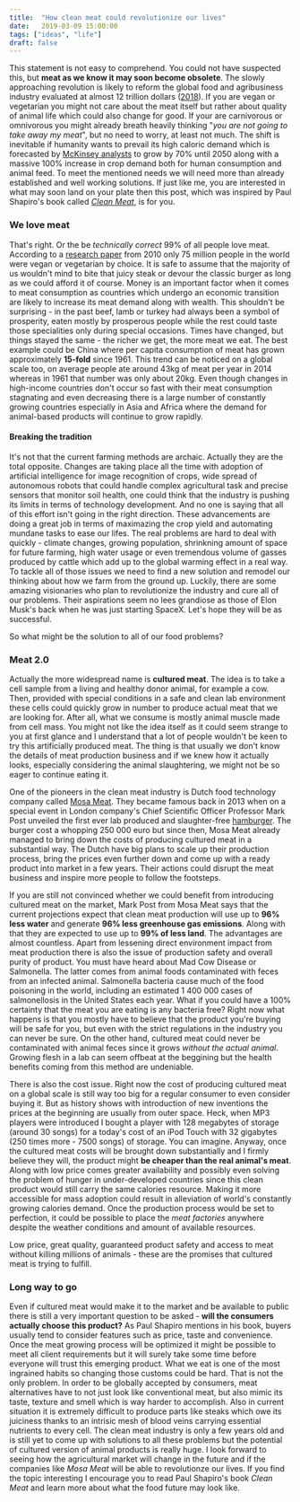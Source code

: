 ```yaml
---
title:  "How clean meat could revolutionize our lives"
date:   2019-03-09 15:00:00
tags: ["ideas", "life"]
draft: false
---
```


This statement is not easy to comprehend. You could not have suspected this, but **meat as we know it may soon become obsolete**. The slowly approaching revolution is likely to reform the global food and agribusiness industry evaluated at almost 12 trillion dollars ([2018](https://www.prnewswire.com/news-releases/agriculture-global-market-report-2018-300602763.html)). If you are vegan or vegetarian you might not care about the meat itself but rather about quality of animal life which could also change for good. If your are carnivorous or omnivorous you might already breath heavily thinking "_you are not going to take away my meat_", but no need to worry, at least not much. The shift is inevitable if humanity wants to prevail its high caloric demand which is forecasted by [McKinsey analysts](https://www.mckinsey.com/~/media/McKinsey/Industries/Private%20Equity%20and%20Principal%20Investors/Our%20Insights/Global%20agricultures%20many%20opportunities/Global%20agricultures%20many%20opportunities.ashx) to grow by 70% until 2050 along with a massive 100% increase in crop demand both for human consumption and animal feed. To meet the mentioned needs we will need more than already established and well working solutions. If just like me, you are interested in what may soon land on your plate then this post, which was inspired by Paul Shapiro's book called [_Clean Meat_](https://cleanmeat.com/), is for you.

### We love meat
That's right. Or the be _technically correct_ 99% of all people love meat. According to a [research paper](https://www.researchgate.net/publication/254412281_An_Estimate_of_the_Number_of_Vegetarians_in_the_World) from 2010 only 75 million people in the world were vegan or vegetarian by choice. It is safe to assume that the majority of us wouldn't mind to bite that juicy steak or devour the classic burger as long as we could afford it of course. Money is an important factor when it comes to meat consumption as countries which undergo an economic transition are likely to increase its meat demand along with wealth. This shouldn't be surprising - in the past beef, lamb or turkey had always been a symbol of prosperity, eaten mostly by prosperous people while the rest could taste those specialities only during special occasions. Times have changed, but things stayed the same - the richer we get, the more meat we eat. The best example could be China where per capita consumption of meat has grown approximately **15-fold** since 1961. This trend can be noticed on a global scale too, on average people ate around 43kg of meat per year in 2014 whereas in 1961 that number was only about 20kg. Even though changes in high-income countries don't occur so fast with their meat consumption stagnating and even decreasing there is a large number of constantly growing countries especially in Asia and Africa where the demand for animal-based products will continue to grow rapidly.

#### Breaking the tradition

It's not that the current farming methods are archaic. Actually they are the total opposite. Changes are taking place all the time with adoption of artificial intelligence for image recognition of crops, wide spread of autonomous robots that could handle complex agricultural task and precise sensors that monitor soil health, one could think that the industry is pushing its limits in terms of technology development. And no one is saying that all of this effort isn't going in the right direction. These advancements are doing a great job in terms of maximazing the crop yield and automating mundane tasks to ease our lifes. The real problems are hard to deal with quickly - climate changes, growing population, shrinkning amount of space for future farming, high water usage or even tremendous volume of gasses produced by cattle which add up to the global warming effect in a real way. To tackle all of those issues we need to find a new solution and remodel our thinking about how we farm from the ground up. Luckily, there are some amazing visionaries who plan to revolutionize the industry and cure all of our problems. Their aspirations seem no lees grandiose as those of Elon Musk's back when he was just starting SpaceX. Let's hope they will be as successful.

So what might be the solution to all of our food problems?

### Meat 2.0

Actually the more widespread name is **cultured meat**. The idea is to take a cell sample from a living and healthy donor animal, for example a cow. Then, provided with special conditions in a safe and clean lab environment these cells could quickly grow in number to produce actual meat that we are looking for. After all, what we consume is mostly animal muscle made from cell mass. You might not like the idea itself as it could seem strange to you at first glance and I understand that a lot of people wouldn't be keen to try this artificially produced meat. The thing is that usually we don't know the details of meat production business and if we knew how it actually looks, especially considering the animal slaughtering, we might not be so eager to continue eating it.

One of the pioneers in the clean meat industry is Dutch food technology company called [Mosa Meat](https://www.mosameat.com/). They became famous back in 2013 when on a special event in London company's Chief Scientific Officer Professor Mark Post unveiled the first ever lab produced and slaughter-free [hamburger](https://www.youtube.com/watch?v=2o0MCZwL_VE). The burger cost a whopping 250 000 euro but since then, Mosa Meat already managed to bring down the costs of producing cultured meat in a substantial way. The Dutch have big plans to scale up their production process, bring the prices even further down and come up with a ready product into market in a few years.
Their actions could disrupt the meat business and inspire more people to follow the footsteps.

If you are still not convinced whether we could benefit from introducing cultured meat on the market, Mark Post from Mosa Meat says that the current projections expect that clean meat production will use up to **96% less water** and generate **96% less greenhouse gas emissions**. Along with that they are expected to use up to **99% of less land**. The advantages are almost countless. Apart from lessening direct environment impact from meat production there is also the issue of production safety and overall purity of product. You must have heard about Mad Cow Disease or Salmonella. The latter comes from animal foods contaminated with feces from an infected animal. Salmonella bacteria cause much of the food poisoning in the world, including an estimated 1 400 000 cases of salmonellosis in the United States each year. What if you could have a 100% certainty that the meat you are eating is any bacteria free? Right now what happens is that you mostly have to believe that the product you're buying will be safe for you, but even with the strict regulations in the industry you can never be sure. On the other hand, cultured meat could never be contaminated with animal feces since it grows _without the actual animal_. Growing flesh in a lab can seem offbeat at the beggining but the health benefits coming from this method are undeniable.

There is also the cost issue. Right now the cost of producing cultured meat on a global scale is still way too big for a regular consumer to even consider buying it. But as history shows with introduction of new inventions the prices at the beginning are usually from outer space. Heck, when MP3 players were introduced I bought a player with 128 megabytes of storage (around 30 songs) for a today's cost of an iPod Touch with 32 gigabytes (250 times more - 7500 songs) of storage. You can imagine. Anyway, once the cultured meat costs will be brought down substantially and I firmly believe they will, the product might **be cheaper than the real animal's meat**. Along with low price comes greater availability and possibly even solving the problem of hunger in under-developed countries since this clean product would still carry the same calories resource. Making it more accessible for mass adoption could result in alleviation of world's constantly growing calories demand. Once the production process would be set to perfection, it could be possible to place the _meat factories_ anywhere despite the weather conditions and amount of available resources.

Low price, great quality, guaranteed product safety and access to meat without killing millions of animals - these are the promises that cultured meat is trying to fulfill.

### Long way to go
Even if cultured meat would make it to the market and be available to public there is still a very important question to be asked - **will the consumers actually choose this product?** As Paul Shapiro mentions in his book, buyers usually tend to consider features such as price, taste and convenience. Once the meat growing process will be optimized it might be possible to meet all client requirements but it will surely take some time before everyone will trust this emerging product. What we eat is one of the most ingrained habits so changing those customs could be hard. That is not the only problem. In order to be globally accepted by consumers, meat alternatives have to not just look like conventional meat, but also mimic its taste, texture and smell which is way harder to accomplish. Also in current situation it is extremely difficult to produce parts like steaks which owe its juiciness thanks to an intrisic mesh of blood veins carrying essential nutrients to every cell. The clean meat industry is only a few years old and is still yet to come up with solutions to all these problems but the potential of cultured version of animal products is really huge. I look forward to seeing how the agricultural market will change in the future and if the companies like _Mosa Meat_ will be able to revolutionze our lives. If you find the topic interesting I encourage you to read Paul Shapiro's book _Clean Meat_ and learn more about what the food future may look like.
